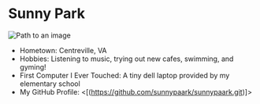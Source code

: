 # Sunny Park

![Path to an image](solopic.jpg)

- Hometown: Centreville, VA
- Hobbies: Listening to music, trying out new cafes, swimming, and gyming!
- First Computer I Ever Touched: A tiny dell laptop provided by my elementary school
- My GitHub Profile: <[(https://github.com/sunnypaark/sunnypaark.git)]>
